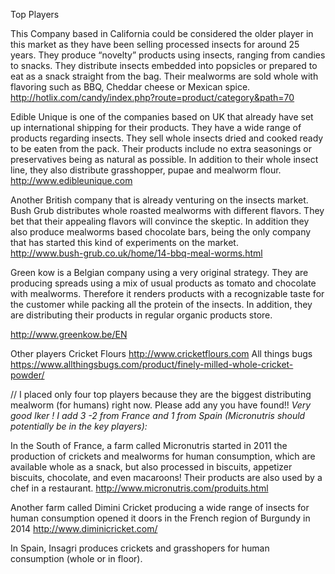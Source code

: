 Top Players
 
This Company based in California could be considered the older player in this market as they have been selling processed insects for around 25 years. They produce “novelty” products using insects, ranging from candies to snacks.  They distribute insects embedded into popsicles or prepared to eat as a snack straight from the bag. Their mealworms are sold whole with flavoring such as BBQ, Cheddar cheese or Mexican spice. 
http://hotlix.com/candy/index.php?route=product/category&path=70
 
Edible Unique is one of the companies based on UK that already have set up international shipping for their products. They have a wide range of products regarding insects. They sell whole insects dried and cooked ready to be eaten from the pack. Their products include no extra seasonings or preservatives being as natural as possible. In addition to their whole insect line, they also distribute grasshopper, pupae and mealworm flour. 
http://www.edibleunique.com
 

Another British company that is already venturing on the insects market. Bush Grub distributes whole roasted mealworms with different flavors. They bet that their appealing flavors will convince the skeptic.  In addition they also produce mealworms based chocolate bars, being the only company that has started this kind of experiments on the market.  
http://www.bush-grub.co.uk/home/14-bbq-meal-worms.html

 
Green kow is a Belgian company using a very original strategy. They are producing spreads using a mix of usual products as tomato and chocolate with mealworms. Therefore it renders products with a recognizable taste for the customer while packing all the protein of the insects.  In addition, they are distributing their products in regular organic products store. 

http://www.greenkow.be/EN




Other players
Cricket Flours
http://www.cricketflours.com
All things bugs
https://www.allthingsbugs.com/product/finely-milled-whole-cricket-powder/





// I placed only four top players because they are the biggest distributing mealworm (for humans) right now. Please add any you have found!!
*Very good Iker ! I add 3 -2 from France and 1 from Spain (Micronutris should potentially be in the key players):*

In the South of France, a farm called Micronutris started in 2011 the production of crickets and mealworms for human consumption, which are available whole as a snack, but also processed in biscuits, appetizer biscuits, chocolate, and even macaroons! Their products are also used by a chef in a restaurant.
http://www.micronutris.com/produits.html

Another farm called Dimini Cricket producing a wide range of insects for human consumption opened it doors in the French region of Burgundy in 2014
http://www.diminicricket.com/

In Spain, Insagri produces crickets and grasshopers for human consumption (whole or in floor).
